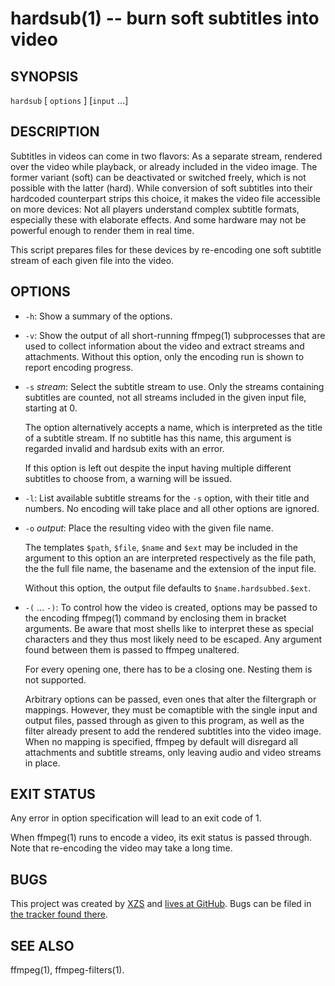 hardsub(1) -- burn soft subtitles into video
============================================

## SYNOPSIS

`hardsub` [ `options` ] [`input` ...]


## DESCRIPTION

Subtitles in videos can come in two flavors: As a separate stream, rendered over the video while playback, or already included in the video image. The former variant (soft) can be deactivated or switched freely, which is not possible with the latter (hard). While conversion of soft subtitles into their hardcoded counterpart strips this choice, it makes the video file accessible on more devices: Not all players understand complex subtitle formats, especially these with elaborate effects. And some hardware may not be powerful enough to render them in real time.

This script prepares files for these devices by re-encoding one soft subtitle stream of each given file into the video.


## OPTIONS

  - `-h`:
    Show a summary of the options.

  - `-v`:
    Show the output of all short-running ffmpeg(1) subprocesses that are used to collect information about the video and extract streams and attachments. Without this option, only the encoding run is shown to report encoding progress.

  - `-s` _stream_:
    Select the subtitle stream to use. Only the streams containing subtitles are counted, not all streams included in the given input file, starting at 0.

    The option alternatively accepts a name, which is interpreted as the title of a subtitle stream. If no subtitle has this name, this argument is regarded invalid and hardsub exits with an error.

    If this option is left out despite the input having multiple different subtitles to choose from, a warning will be issued.

  - `-l`:
    List available subtitle streams for the `-s` option, with their title and numbers. No encoding will take place and all other options are ignored.

  - `-o` _output_:
    Place the resulting video with the given file name.

    The templates `$path`, `$file`, `$name` and `$ext` may be included in the argument to this option an are interpreted respectively as the file path, the the full file name, the basename and the extension of the input file.

    Without this option, the output file defaults to `$name.hardsubbed.$ext`.

  - `-(` ... `-)`:
    To control how the video is created, options may be passed to the encoding ffmpeg(1) command by enclosing them in bracket arguments. Be aware that most shells like to interpret these as special characters and they thus most likely need to be escaped. Any argument found between them is passed to ffmpeg unaltered.

    For every opening one, there has to be a closing one. Nesting them is not supported.

    Arbitrary options can be passed, even ones that alter the filtergraph or mappings. However, they must be comaptible with the single input and output files, passed through as given to this program, as well as the filter already present to add the rendered subtitles into the video image. When no mapping is specified, ffmpeg by default will disregard all attachments and subtitle streams, only leaving audio and video streams in place.


## EXIT STATUS

Any error in option specification will lead to an exit code of 1.

When ffmpeg(1) runs to encode a video, its exit status is passed through. Note that re-encoding the video may take a long time.


## BUGS

This project was created by [XZS](mailto:d.f.fischer@web.de) and [lives at GitHub](http://github.com/dffischer/hardsub). Bugs can be filed in [the tracker found there](http://github.com/dffischer/hardsub/issues).


## SEE ALSO

ffmpeg(1), ffmpeg-filters(1).
